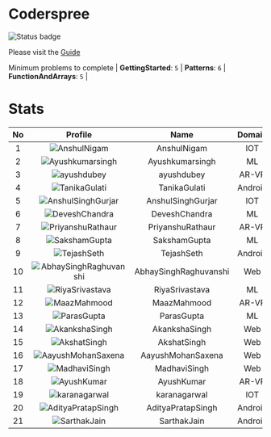 
Coderspree
==========


![Status badge](https://github.com/InnogeeksOrganization/coderspree/actions/workflows/checkSubmission.yml/badge.svg)  


Please visit the [Guide](./Guide/README.md)  


Minimum problems to complete | **GettingStarted**: `5` | **Patterns**: `6` | **FunctionAndArrays**: `5` |   

# Stats
  

|No|Profile|Name|Domain|Year|Solved|
| :---: | :---: | :---: | :---: | :---: | :---: |
|1|![AnshulNigam](https://avatars.githubusercontent.com/u/74321084?v=4&s=100)|AnshulNigam|IOT|2|50|
|2|![Ayushkumarsingh](https://avatars.githubusercontent.com/u/84376218?v=4&s=100)|Ayushkumarsingh|ML|2|45|
|3|![ayushdubey](https://avatars.githubusercontent.com/u/33064931?v=4&s=100)|ayushdubey|AR-VR|2|39|
|4|![TanikaGulati](https://avatars.githubusercontent.com/u/84376218?v=4&s=100)|TanikaGulati|Android|2|39|
|5|![AnshulSinghGurjar](https://avatars.githubusercontent.com/u/90499262?v=4&s=100)|AnshulSinghGurjar|IOT|2|35|
|6|![DeveshChandra](https://avatars.githubusercontent.com/u/82612473?v=4&s=100)|DeveshChandra|ML|2|34|
|7|![PriyanshuRathaur](https://avatars.githubusercontent.com/u/86730388?v=4&s=100)|PriyanshuRathaur|AR-VR|2|33|
|8|![SakshamGupta](https://avatars.githubusercontent.com/u/78898621?v=4&s=100)|SakshamGupta|ML|2|32|
|9|![TejashSeth](https://avatars.githubusercontent.com/u/84376218?v=4&s=100)|TejashSeth|Android|2|28|
|10|![AbhaySinghRaghuvanshi](https://avatars.githubusercontent.com/u/84376218?v=4&s=100)|AbhaySinghRaghuvanshi|Web|2|28|
|11|![RiyaSrivastava](https://avatars.githubusercontent.com/u/84376218?v=4&s=100)|RiyaSrivastava|ML|2|26|
|12|![MaazMahmood](https://avatars.githubusercontent.com/u/83294849?v=4&s=100)|MaazMahmood|AR-VR|2|25|
|13|![ParasGupta](https://avatars.githubusercontent.com/u/60445527?v=4&s=100)|ParasGupta|ML|3|25|
|14|![AkankshaSingh](https://avatars.githubusercontent.com/u/84376218?v=4&s=100)|AkankshaSingh|Web|2|24|
|15|![AkshatSingh](https://avatars.githubusercontent.com/u/84376218?v=4&s=100)|AkshatSingh|Web|2|24|
|16|![AayushMohanSaxena](https://avatars.githubusercontent.com/u/84376218?v=4&s=100)|AayushMohanSaxena|Web|2|23|
|17|![MadhaviSingh](https://avatars.githubusercontent.com/u/84376218?v=4&s=100)|MadhaviSingh|Web|2|22|
|18|![AyushKumar](https://avatars.githubusercontent.com/u/77633249?v=4&s=100)|AyushKumar|AR-VR|2|20|
|19|![karanagarwal](https://avatars.githubusercontent.com/u/86533183?v=4&s=100)|karanagarwal|IOT|2|20|
|20|![AdityaPratapSingh](https://avatars.githubusercontent.com/u/84376218?v=4&s=100)|AdityaPratapSingh|Android|2|20|
|21|![SarthakJain](https://avatars.githubusercontent.com/u/84376218?v=4&s=100)|SarthakJain|Android|2|19|

